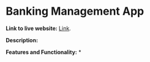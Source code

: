 # Banking Management App

**Link to live website:** [Link]().

**Description:** 

**Features and Functionality:**
* 
